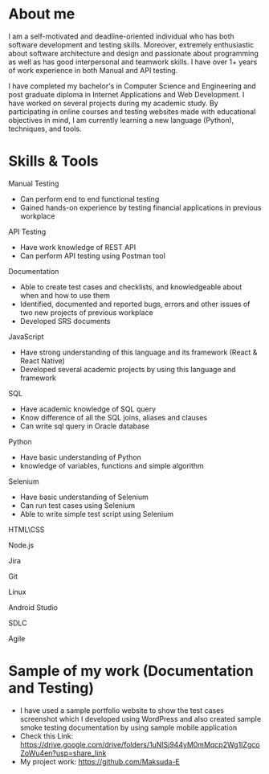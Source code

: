 # About me
I am a self-motivated and deadline-oriented individual who has both software development and testing skills. Moreover, extremely enthusiastic about software architecture and design and passionate about programming as well as has good interpersonal and teamwork skills. I have over 1+ years of work experience in both Manual and API testing.

I have completed my bachelor's in Computer Science and Engineering and post graduate diploma in Internet Applications and Web Development. I have worked on several projects during my academic study. By participating in online courses and testing websites made with educational objectives in mind, I am currently learning a new language (Python), techniques, and tools.

# Skills & Tools
Manual Testing
- Can perform end to end functional testing 
- Gained hands-on experience by testing financial applications in previous workplace

API Testing
- Have work knowledge of REST API
- Can perform API testing using Postman tool

Documentation
- Able to create test cases and checklists, and knowledgeable about when and how to use them
- Identified, documented and reported bugs, errors and other issues of two new projects of previous workplace
- Developed SRS documents

JavaScript
- Have strong understanding of this language and its framework (React & React Native)
- Developed several academic projects by using this language and framework

SQL
- Have academic knowledge of SQL query
- Know difference of all the SQL joins, aliases and clauses
- Can write sql query in Oracle database

Python
- Have basic understanding of Python
- knowledge of variables, functions and simple algorithm

Selenium
- Have basic understanding of Selenium
- Can run test cases using Selenium
- Able to write simple test script using Selenium

HTML\CSS 

Node.js

Jira

Git

Linux 

Android Studio

SDLC

Agile

# Sample of my work (Documentation and Testing)
- I have used a sample portfolio website to show the test cases screenshot which I developed using WordPress and also created sample smoke testing documentation by using sample mobile application
- Check this Link: https://drive.google.com/drive/folders/1uNlSj944yM0mMqcp2Wg1IZgcoZoWu4en?usp=share_link
- My project work: https://github.com/Maksuda-E












